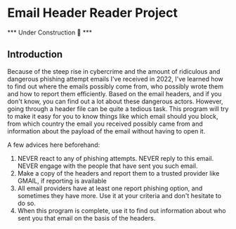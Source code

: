 # Email Header Reader Project

*** Under Construction 🚧 ***

## Introduction

Because of the steep rise in cybercrime and the amount of ridiculous and dangerous phishing attempt emails I've received
in 2022, I've learned how to find out where the emails possibly come from, who possibly wrote them and how to report
them efficiently.
Based on the email headers, and if you don't know, you can find out a lot about these dangerous actors. However, going
through a header file can be quite a tedious task. This program will try to make it easy for you to know things like
which email should you block, from which country the email you received possibly came from and information about the
payload of the email without having to open it.

A few advices here beforehand:

1. NEVER react to any of phishing attempts. NEVER reply to this email. NEVER engage with the people that have sent you
   such email.
2. Make a copy of the headers and report them to a trusted provider like GMAIL, if reporting is available
3. All email providers have at least one report phishing option, and sometimes they have more. Use it at your criteria
   and don't hesitate to do so.
4. When this program is complete, use it to find out information about who sent you that email on the basis of the
   headers.
